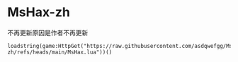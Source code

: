 # MsHax-zh
不再更新原因是作者不再更新
~~~luau
loadstring(game:HttpGet("https://raw.githubusercontent.com/asdqwefgg/MsHax-zh/refs/heads/main/MsHax.lua"))()
~~~